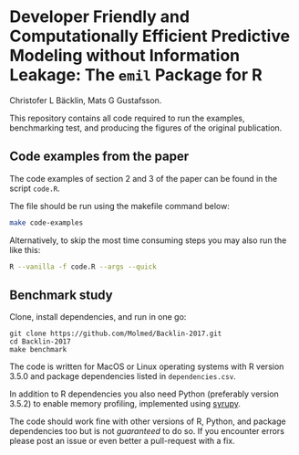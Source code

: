 Developer Friendly and Computationally Efficient Predictive Modeling without Information Leakage: The `emil` Package for R
=======================
Christofer L Bäcklin, Mats G Gustafsson.

This repository contains all code required to run the examples,
benchmarking test, and producing the figures of the original publication.

## Code examples from the paper
The code examples of section 2 and 3 of the paper can be found in the script `code.R`.

The file should be run using the makefile command below:

```bash
make code-examples
```

Alternatively, to skip the most time consuming steps you may also run the like
this:

```bash
R --vanilla -f code.R --args --quick
```


## Benchmark study
Clone, install dependencies, and run in one go:

```
git clone https://github.com/Molmed/Backlin-2017.git
cd Backlin-2017
make benchmark
```

The code is written for MacOS or Linux operating systems with R version
3.5.0 and package dependencies listed in `dependencies.csv`.

In addition to R dependencies you also need Python (preferably version 3.5.2) to
enable memory profiling, implemented using [syrupy](https://github.com/jeetsukumaran/Syrupy).

The code should work fine with other versions of R, Python, and package dependencies too
but is not _guaranteed_ to do so.
If you encounter errors please post an issue or even better a pull-request with a fix.


